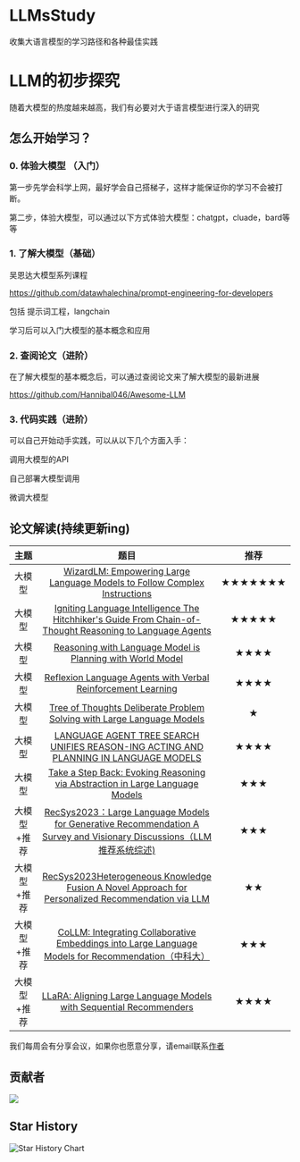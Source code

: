 # LLMsStudy
收集大语言模型的学习路径和各种最佳实践
# LLM的初步探究

随着大模型的热度越来越高，我们有必要对大于语言模型进行深入的研究

## 怎么开始学习？
### 0. 体验大模型 （入门）

第一步先学会科学上网，最好学会自己搭梯子，这样才能保证你的学习不会被打断。

第二步，体验大模型，可以通过以下方式体验大模型：chatgpt，cluade，bard等等

### 1. 了解大模型（基础）

吴恩达大模型系列课程

https://github.com/datawhalechina/prompt-engineering-for-developers

包括 提示词工程，langchain

学习后可以入门大模型的基本概念和应用


### 2. 查阅论文（进阶）

在了解大模型的基本概念后，可以通过查阅论文来了解大模型的最新进展

https://github.com/Hannibal046/Awesome-LLM

### 3. 代码实践（进阶）

可以自己开始动手实践，可以从以下几个方面入手：

调用大模型的API

自己部署大模型调用

微调大模型



## 论文解读(持续更新ing)

|    主题     |                             题目                             | 推荐  |
| :---------: | :----------------------------------------------------------: | :---: |
|   大模型    | [WizardLM: Empowering Large Language Models to Follow Complex Instructions](https://github.com/XingYu-Zhong/LLMsStudy/blob/master/%E8%AE%BA%E6%96%87%E8%A7%A3%E8%AF%BB/%E5%A4%A7%E6%A8%A1%E5%9E%8B/WizardLM%20Empowering%20Large%20Language%20Models%20to%20Follow%20Complex%20Instructions.md) | ★★★★★★★ |
|   大模型    | [Igniting Language Intelligence The Hitchhiker's Guide From Chain-of-Thought Reasoning to Language Agents](https://github.com/XingYu-Zhong/LLMsStudy/blob/master/%E8%AE%BA%E6%96%87%E8%A7%A3%E8%AF%BB/%E5%A4%A7%E6%A8%A1%E5%9E%8B/Igniting%20Language%20Intelligence%20The%20Hitchhiker's%20Guide%20From%20Chain-of-Thought%20Reasoning%20to%20Language%20Agents.md) | ★★★★★ |
|   大模型    | [Reasoning with Language Model is Planning with World Model](https://github.com/XingYu-Zhong/LLMsStudy/blob/master/%E8%AE%BA%E6%96%87%E8%A7%A3%E8%AF%BB/%E5%A4%A7%E6%A8%A1%E5%9E%8B/Reasoning%20with%20Language%20Model%20is%20Planning%20with%20World%20Model.md) | ★★★★  |
|   大模型    | [Reflexion Language Agents with Verbal Reinforcement Learning](https://github.com/XingYu-Zhong/LLMsStudy/blob/master/%E8%AE%BA%E6%96%87%E8%A7%A3%E8%AF%BB/%E5%A4%A7%E6%A8%A1%E5%9E%8B/Reflexion%20Language%20Agents%20with%20Verbal%20Reinforcement%20Learning.md) | ★★★★  |
|   大模型    | [Tree of Thoughts Deliberate Problem Solving with Large Language Models](https://github.com/XingYu-Zhong/LLMsStudy/blob/master/%E8%AE%BA%E6%96%87%E8%A7%A3%E8%AF%BB/%E5%A4%A7%E6%A8%A1%E5%9E%8B/Tree%20of%20Thoughts%20Deliberate%20Problem%20Solving%20with%20Large%20Language%20Models.md) |   ★   |
|   大模型    | [LANGUAGE AGENT TREE SEARCH UNIFIES REASON-ING ACTING AND PLANNING IN LANGUAGE MODELS](https://github.com/XingYu-Zhong/LLMsStudy/blob/master/%E8%AE%BA%E6%96%87%E8%A7%A3%E8%AF%BB/%E5%A4%A7%E6%A8%A1%E5%9E%8B/LANGUAGE%20AGENT%20TREE%20SEARCH%20UNIFIES%20REASON-ING%20ACTING%20AND%20PLANNING%20IN%20LANGUAGE%20MODELS.md) | ★★★★  |
|   大模型    | [Take a Step Back: Evoking Reasoning via Abstraction in Large Language Models](https://github.com/XingYu-Zhong/LLMsStudy/blob/master/%E8%AE%BA%E6%96%87%E8%A7%A3%E8%AF%BB/%E5%A4%A7%E6%A8%A1%E5%9E%8B/Take%20a%20Step%20Back%20Evoking%20Reasoning%20via%20Abstraction%20in%20Large%20Language%20Models.md) |  ★★★  |
| 大模型+推荐 | [RecSys2023：Large Language Models for Generative Recommendation A Survey and Visionary Discussions（LLM推荐系统综述)](https://github.com/XingYu-Zhong/LLMsStudy/blob/master/%E8%AE%BA%E6%96%87%E8%A7%A3%E8%AF%BB/%E5%A4%A7%E6%A8%A1%E5%9E%8B%2B%E6%8E%A8%E8%8D%90%E7%B3%BB%E7%BB%9F/RecSys2023%EF%BC%9ALarge%20Language%20Models%20for%20Generative%20Recommendation%20A%20Survey%20and%20Visionary%20Discussions%EF%BC%88LLM%E6%8E%A8%E8%8D%90%E7%B3%BB%E7%BB%9F%E7%BB%BC%E8%BF%B0%EF%BC%89.md) |  ★★★  |
| 大模型+推荐 | [RecSys2023Heterogeneous Knowledge Fusion A Novel Approach for Personalized Recommendation via LLM](https://github.com/XingYu-Zhong/LLMsStudy/blob/master/%E8%AE%BA%E6%96%87%E8%A7%A3%E8%AF%BB/%E5%A4%A7%E6%A8%A1%E5%9E%8B%2B%E6%8E%A8%E8%8D%90%E7%B3%BB%E7%BB%9F/RecSys2023Heterogeneous%20Knowledge%20Fusion%20A%20Novel%20Approach%20for%20Personalized%20Recommendation%20via%20LLM.md) |  ★★   |
| 大模型+推荐 | [CoLLM: Integrating Collaborative Embeddings into Large Language Models for Recommendation（中科大）](https://github.com/XingYu-Zhong/LLMsStudy/blob/master/%E8%AE%BA%E6%96%87%E8%A7%A3%E8%AF%BB/%E5%A4%A7%E6%A8%A1%E5%9E%8B%2B%E6%8E%A8%E8%8D%90%E7%B3%BB%E7%BB%9F/CoLLM%20Integrating%20Collaborative%20Embeddings%20into%20Large%20Language%20Models%20for%20Recommendation%EF%BC%88%E4%B8%AD%E7%A7%91%E5%A4%A7%EF%BC%89.md) |  ★★★  |
| 大模型+推荐 | [LLaRA: Aligning Large Language Models with Sequential Recommenders](https://github.com/XingYu-Zhong/LLMsStudy/blob/master/%E8%AE%BA%E6%96%87%E8%A7%A3%E8%AF%BB/%E5%A4%A7%E6%A8%A1%E5%9E%8B%2B%E6%8E%A8%E8%8D%90%E7%B3%BB%E7%BB%9F/LLaRA%20Aligning%20Large%20Language%20Models%20with%20Sequential%20Recommenders.md) | ★★★★  |

我们每周会有分享会议，如果你也愿意分享，请email联系[作者](https://github.com/XingYu-Zhong)



## 贡献者

<a href="https://github.com/XingYu-Zhong/LLMsStudy/graphs/contributors">
  <img src="https://contrib.rocks/image?repo=XingYu-Zhong/LLMsStudy" />
</a>



## Star History

<picture>
  <source
    media="(prefers-color-scheme: dark)"
    srcset="
      https://api.star-history.com/svg?repos=XingYu-Zhong/LLMsStudy&type=Date&theme=dark
    "
  />
  <source
    media="(prefers-color-scheme: light)"
    srcset="
      https://api.star-history.com/svg?repos=XingYu-Zhong/LLMsStudy&type=Date
    "
  />
  <img
    alt="Star History Chart"
    src="https://api.star-history.com/svg?repos=XingYu-Zhong/LLMsStudy&type=Date"
  />
</picture>